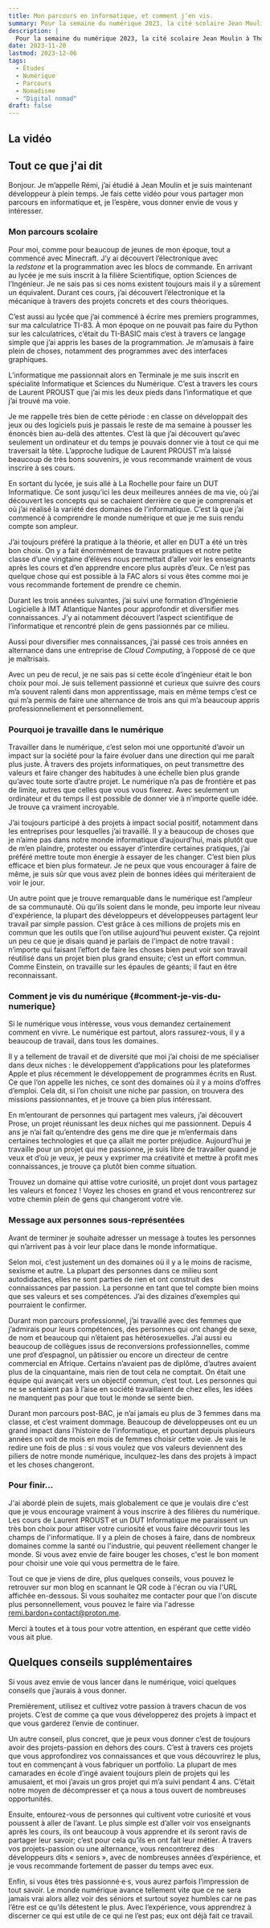 ```yaml
---
title: Mon parcours en informatique, et comment j'en vis.
summary: Pour la semaine du numérique 2023, la cité scolaire Jean Moulin à Thouars — où j’ai étudié — organise une journée d’information visant à promouvoir les filières technologiques. Ne pouvant pas être présent à cause de mon mode de vie de *digital nomad*, j’ai enregistré une vidéo, dont je partage le contenu ici.
description: |
  Pour la semaine du numérique 2023, la cité scolaire Jean Moulin à Thouars — où j’ai étudié — organise une journée d’information visant à promouvoir les filières technologiques. Ne pouvant pas être présent à cause de mon mode de vie de *digital nomad*, j’ai enregistré une vidéo, dont je partage le contenu ici.
date: 2023-11-20
lastmod: 2023-12-06
tags:
  - Études
  - Numérique
  - Parcours
  - Nomadisme
  - "Digital nomad"
draft: false
---
```


## La vidéo

<div style="width: 100%; height: calc(var(--main-width) * 9 / 16);position:relative;"><iframe src="https://player.vimeo.com/video/891749651?badge=0&amp;autopause=0&amp;quality_selector=1&amp;player_id=0&amp;app_id=58479" frameborder="0" allow="autoplay; fullscreen; picture-in-picture" style="position:absolute;top:0;left:0;width:100%;height:100%;" title="Semaine du numérique 2023"></iframe></div><script src="https://player.vimeo.com/api/player.js"></script>

## Tout ce que j'ai dit

Bonjour. Je m’appelle Rémi, j’ai étudié à Jean Moulin et je suis maintenant développeur à plein temps. Je fais cette vidéo pour vous partager mon parcours en informatique et, je l’espère, vous donner envie de vous y intéresser.

### Mon parcours scolaire

Pour moi, comme pour beaucoup de jeunes de mon époque, tout a commencé avec Minecraft. J’y ai découvert l’électronique avec la *redstone* et la programmation avec les blocs de commande. En arrivant au lycée je me suis inscrit à la filière Scientifique, option Sciences de l’Ingénieur. Je ne sais pas si ces noms existent toujours mais il y a sûrement un équivalent. Durant ces cours, j’ai découvert l’électronique et la mécanique à travers des projets concrets et des cours théoriques.

C’est aussi au lycée que j’ai commencé à écrire mes premiers programmes, sur ma calculatrice TI-83. À mon époque on ne pouvait pas faire du Python sur les calculatrices, c’était du TI-BASIC mais c’est à travers ce langage simple que j’ai appris les bases de la programmation. Je m’amusais à faire plein de choses, notamment des programmes avec des interfaces graphiques.

L’informatique me passionnait alors en Terminale je me suis inscrit en spécialité Informatique et Sciences du Numérique. C’est à travers les cours de Laurent PROUST que j’ai mis les deux pieds dans l’informatique et que j’ai trouvé ma voie.

Je me rappelle très bien de cette période : en classe on développait des jeux ou des logiciels puis je passais le reste de ma semaine à pousser les énoncés bien au-delà des attentes. C’est là que j’ai découvert qu’avec seulement un ordinateur et du temps je pouvais donner vie à tout ce qui me traversait la tête. L’approche ludique de Laurent PROUST m’a laissé beaucoup de très bons souvenirs, je vous recommande vraiment de vous inscrire à ses cours.

En sortant du lycée, je suis allé à La Rochelle pour faire un DUT Informatique. Ce sont jusqu’ici les deux meilleures années de ma vie, où j’ai découvert les concepts qui se cachaient derrière ce que je comprenais et où j’ai réalisé la variété des domaines de l’informatique. C’est là que j’ai commencé à comprendre le monde numérique et que je me suis rendu compte son ampleur.

J’ai toujours préféré la pratique à la théorie, et aller en DUT a été un très bon choix. On y a fait énormément de travaux pratiques et notre petite classe d’une vingtaine d’élèves nous permettait d’aller voir les enseignants après les cours et d’en apprendre encore plus auprès d’eux. Ce n’est pas quelque chose qui est possible à la FAC alors si vous êtes comme moi je vous recommande fortement de prendre ce chemin.

Durant les trois années suivantes, j’ai suivi une formation d’Ingénierie Logicielle à IMT Atlantique Nantes pour approfondir et diversifier mes connaissances. J’y ai notamment découvert l’aspect scientifique de l’informatique et rencontré plein de gens passionnés par ce milieu.

Aussi pour diversifier mes connaissances, j’ai passé ces trois années en alternance dans une entreprise de *Cloud Computing*, à l’opposé de ce que je maîtrisais.

Avec un peu de recul, je ne sais pas si cette école d’ingénieur était le bon choix pour moi. Je suis tellement passionné et curieux que suivre des cours m’a souvent ralenti dans mon apprentissage, mais en même temps c’est ce qui m’a permis de faire une alternance de trois ans qui m’a beaucoup appris professionnellement et personnellement.

### Pourquoi je travaille dans le numérique

Travailler dans le numérique, c’est selon moi une opportunité d’avoir un impact sur la société pour la faire évoluer dans une direction qui me paraît plus juste. À travers des projets informatiques, on peut transmettre des valeurs et faire changer des habitudes à une échelle bien plus grande qu’avec toute sorte d’autre projet. Le numérique n’a pas de frontière et pas de limite, autres que celles que vous vous fixerez. Avec seulement un ordinateur et du temps il est possible de donner vie à n’importe quelle idée. Je trouve ça vraiment incroyable.

J’ai toujours participé à des projets à impact social positif, notamment dans les entreprises pour lesquelles j’ai travaillé. Il y a beaucoup de choses que je n’aime pas dans notre monde informatique d’aujourd’hui, mais plutôt que de m’en plaindre, protester ou essayer d’interdire certaines pratiques, j’ai préféré mettre toute mon énergie à essayer de les changer. C’est bien plus efficace et bien plus formateur. Je ne peux que vous encourager à faire de même, je suis sûr que vous avez plein de bonnes idées qui mériteraient de voir le jour.

Un autre point que je trouve remarquable dans le numérique est l’ampleur de sa communauté. Où qu’ils soient dans le monde, peu importe leur niveau d'expérience, la plupart des développeurs et développeuses partagent leur travail par simple passion. C’est grâce à ces millions de projets mis en commun que les outils que l’on utilise aujourd’hui peuvent exister. Ça rejoint un peu ce que je disais quand je parlais de l’impact de notre travail : n’importe qui faisant l’effort de faire les choses bien peut voir son travail réutilisé dans un projet bien plus grand ensuite; c’est un effort commun. Comme Einstein, on travaille sur les épaules de géants; il faut en être reconnaissant.

### Comment je vis du numérique {#comment-je-vis-du-numerique}

Si le numérique vous intéresse, vous vous demandez certainement comment en vivre. Le numérique est partout, alors rassurez-vous, il y a beaucoup de travail, dans tous les domaines.

Il y a tellement de travail et de diversité que moi j’ai choisi de me spécialiser dans deux niches : le développement d’applications pour les plateformes Apple et plus récemment le développement de programmes écrits en Rust. Ce que l’on appelle les niches, ce sont des domaines où il y a moins d’offres d’emploi. Cela dit, si l’on choisit une niche par passion, on trouvera des missions passionnantes, et je trouve ça bien plus intéressant.

En m’entourant de personnes qui partagent mes valeurs, j’ai découvert Prose, un projet réunissant les deux niches qui me passionnent. Depuis 4 ans je n’ai fait qu’entendre des gens me dire que je m’enfermais dans certaines technologies et que ça allait me porter préjudice. Aujourd’hui je travaille pour un projet qui me passionne, je suis libre de travailler quand je veux et d’où je veux, je peux y exprimer ma créativité et mettre à profit mes connaissances, je trouve ça plutôt bien comme situation.

Trouvez un domaine qui attise votre curiosité, un projet dont vous partagez les valeurs et foncez ! Voyez les choses en grand et vous rencontrerez sur votre chemin plein de gens qui changeront votre vie.

### Message aux personnes sous-représentées

Avant de terminer je souhaite adresser un message à toutes les personnes qui n’arrivent pas à voir leur place dans le monde informatique.

Selon moi, c’est justement un des domaines où il y a le moins de racisme, sexisme et autre. La plupart des personnes dans ce milieu sont autodidactes, elles ne sont parties de rien et ont construit des connaissances par passion. La personne en tant que tel compte bien moins que ses valeurs et ses compétences. J’ai des dizaines d’exemples qui pourraient le confirmer.

Durant mon parcours professionnel, j’ai travaillé avec des femmes que j’admirais pour leurs compétences, des personnes qui ont changé de sexe, de nom et beaucoup qui n’étaient pas hétérosexuelles. J’ai aussi eu beaucoup de collègues issus de reconversions professionnelles, comme une prof d’espagnol, un pâtissier ou encore un directeur de centre commercial en Afrique. Certains n’avaient pas de diplôme, d’autres avaient plus de la cinquantaine, mais rien de tout cela ne comptait. On était une équipe qui avançait vers un objectif commun, c’est tout. Les personnes qui ne se sentaient pas à l’aise en société travaillaient de chez elles, les idées ne manquent pas pour que tout le monde se sente bien.

Durant mon parcours post-BAC, je n’ai jamais eu plus de 3 femmes dans ma classe, et c’est vraiment dommage. Beaucoup de développeuses ont eu un grand impact dans l’histoire de l’informatique, et pourtant depuis plusieurs années on voit de mois en mois de femmes choisir cette voie. Je vais le redire une fois de plus : si vous voulez que vos valeurs deviennent des piliers de notre monde numérique, inculquez-les dans des projets à impact et les choses changeront.

### Pour finir…

J'ai abordé plein de sujets, mais globalement ce que je voulais dire c'est que je vous encourage vraiment à vous inscrire à des filières du numérique. Les cours de Laurent PROUST et un DUT Informatique me paraissent un très bon choix pour attiser votre curiosité et vous faire découvrir tous les champs de l'informatique. Il y a plein de choses à faire, dans de nombreux domaines comme la santé ou l'industrie, qui peuvent réellement changer le monde. Si vous avez envie de faire bouger les choses, c'est le bon moment pour choisir une voie qui vous permettra de le faire.

Tout ce que je viens de dire, plus quelques conseils, vous pouvez le retrouver sur mon blog en scannant le QR code à l'écran ou via l'URL affichée en-dessous. Si vous souhaitez me contacter pour que l'on discute plus personnellement, vous pouvez le faire via l'adresse [remi.bardon+contact@proton.me](mailto:remi.bardon+contact@proton.me).

Merci à toutes et à tous pour votre attention, en espérant que cette vidéo vous ait plue.

## Quelques conseils supplémentaires

Si vous avez envie de vous lancer dans le numérique, voici quelques conseils que j’aurais à vous donner.

Premièrement, utilisez et cultivez votre passion à travers chacun de vos projets. C’est de comme ça que vous développerez des projets à impact et que vous garderez l’envie de continuer.

Un autre conseil, plus concret, que je peux vous donner c’est de toujours avoir des projets-passion en dehors des cours. C’est à travers ces projets que vous approfondirez vos connaissances et que vous découvrirez le plus, tout en commençant à vous fabriquer un portfolio. La plupart de mes camarades en école d’ingé avaient toujours plein de projets qui les amusaient, et moi j’avais un gros projet qui m’a suivi pendant 4 ans. C’était notre moyen de décompresser et ça nous a tous ouvert de nombreuses opportunités.

Ensuite, entourez-vous de personnes qui  cultivent votre curiosité et vous poussent à aller de l’avant. Le plus simple est d’aller voir vos enseignants après les cours, ils ont beaucoup à vous apprendre et ils seront ravis de partager leur savoir; c’est pour cela qu’ils en ont fait leur métier. À travers vos projets-passion ou une alternance, vous rencontrerez des développeurs dits « seniors », avec de nombreuses années d’expérience, et je vous recommande fortement de passer du temps avec eux.

Enfin, si vous êtes très passionné·e·s, vous aurez parfois l’impression de tout savoir. Le monde numérique avance tellement vite que ce ne sera jamais vrai alors allez voir des séniors et surtout soyez humbles car ne pas l’être est ce qu’ils détestent le plus. Avec l’expérience, vous apprendrez à discerner ce qui est utile de ce qui ne l’est pas; eux ont déjà fait ce travail.
